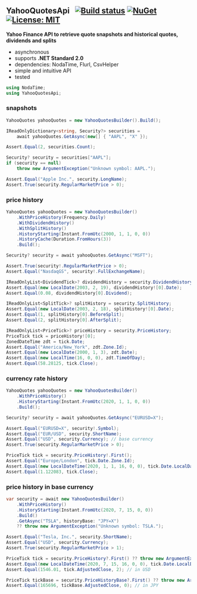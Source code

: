 ## YahooQuotesApi&nbsp;&nbsp; [![Build status](https://ci.appveyor.com/api/projects/status/qx83p28cdqvcpbhm?svg=true)](https://ci.appveyor.com/project/dshe/yahooquotesapi) [![NuGet](https://img.shields.io/nuget/vpre/YahooQuotesApi.svg)](https://www.nuget.org/packages/YahooQuotesApi/) [![License: MIT](https://img.shields.io/badge/License-MIT-yellow.svg)](https://opensource.org/licenses/MIT)

**Yahoo Finance API to retrieve quote snapshots and historical quotes, dividends and splits**
- asynchronous
- supports **.NET Standard 2.0**
- dependencies: NodaTime, Flurl, CsvHelper
- simple and intuitive API
- tested
```csharp
using NodaTime;
using YahooQuotesApi;
```
### snapshots
```csharp
YahooQuotes yahooQuotes = new YahooQuotesBuilder().Build();

IReadOnlyDictionary<string, Security?> securities =
    await yahooQuotes.GetAsync(new[] { "AAPL", "X" });

Assert.Equal(2, securities.Count);

Security? security = securities["AAPL"];
if (security == null)
    throw new ArgumentException("Unknown symbol: AAPL.");

Assert.Equal("Apple Inc.", security.LongName);
Assert.True(security.RegularMarketPrice > 0);
```
### price history
```csharp
YahooQuotes yahooQuotes = new YahooQuotesBuilder()
    .WithPriceHistory(Frequency.Daily)
    .WithDividendHistory()
    .WithSplitHistory()
    .HistoryStarting(Instant.FromUtc(2000, 1, 1, 0, 0))
    .HistoryCache(Duration.FromHours(3))
    .Build();

Security? security = await yahooQuotes.GetAsync("MSFT");

Assert.True(security!.RegularMarketPrice > 0);
Assert.Equal("NasdaqGS", security!.FullExchangeName);

IReadOnlyList<DividendTick>? dividendHistory = security.DividendHistory;
Assert.Equal(new LocalDate(2003, 2, 19), dividendHistory![0].Date);
Assert.Equal(0.08, dividendHistory[0].Dividend);

IReadOnlyList<SplitTick>? splitHistory = security.SplitHistory;
Assert.Equal(new LocalDate(2003, 2, 18), splitHistory![0].Date);
Assert.Equal(1, splitHistory[0].BeforeSplit);
Assert.Equal(2, splitHistory[0].AfterSplit);

IReadOnlyList<PriceTick>? priceHistory = security.PriceHistory;
PriceTick tick = priceHistory![0];
ZonedDateTime zdt = tick.Date;
Assert.Equal("America/New_York", zdt.Zone.Id);
Assert.Equal(new LocalDate(2000, 1, 3), zdt.Date);
Assert.Equal(new LocalTime(16, 0, 0), zdt.TimeOfDay);
Assert.Equal(58.28125, tick.Close);
```
### currency rate history
```csharp
YahooQuotes yahooQuotes = new YahooQuotesBuilder()
    .WithPriceHistory()
    .HistoryStarting(Instant.FromUtc(2020, 1, 1, 0, 0))
    .Build();

Security? security = await yahooQuotes.GetAsync("EURUSD=X");

Assert.Equal("EURUSD=X", security!.Symbol);
Assert.Equal("EUR/USD", security.ShortName);
Assert.Equal("USD", security.Currency); // base currency
Assert.True(security.RegularMarketPrice > 0);

PriceTick tick = security.PriceHistory!.First();
Assert.Equal("Europe/London", tick.Date.Zone.Id);
Assert.Equal(new LocalDateTime(2020, 1, 1, 16, 0, 0), tick.Date.LocalDateTime);
Assert.Equal(1.122083, tick.Close);
```
### price history in base currency
```csharp
var security = await new YahooQuotesBuilder()
    .WithPriceHistory()
    .HistoryStarting(Instant.FromUtc(2020, 7, 15, 0, 0))
    .Build()
    .GetAsync("TSLA", historyBase: "JPY=X")
    ?? throw new ArgumentException("Unknown symbol: TSLA.");

Assert.Equal("Tesla, Inc.", security.ShortName);
Assert.Equal("USD", security.Currency);
Assert.True(security.RegularMarketPrice > 1);

PriceTick tick = security.PriceHistory?.First() ?? throw new ArgumentException();
Assert.Equal(new LocalDateTime(2020, 7, 15, 16, 0, 0), tick.Date.LocalDateTime);
Assert.Equal(1546.01, tick.AdjustedClose, 2); // in USD

PriceTick tickBase = security.PriceHistoryBase?.First() ?? throw new ArgumentException();
Assert.Equal(165696, tickBase.AdjustedClose, 0); // in JPY
```

